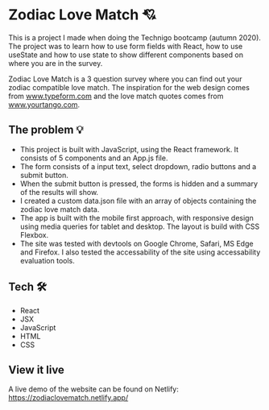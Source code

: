 # Zodiac Love Match 💘

This is a project I made when doing the Technigo bootcamp (autumn 2020). The project was to learn how to use form fields with React, how to use useState and how to use state to show different components based on where you are in the survey. 

Zodiac Love Match is a 3 question survey where you can find out your zodiac compatible love match. The inspiration for the web design comes from www.typeform.com and the love match quotes comes from www.yourtango.com.

## The problem 💡

- This project is built with JavaScript, using the React framework. It consists of 5 components and an App.js file. 
- The form consists of a input text, select dropdown, radio buttons and a submit button.
- When the submit button is pressed, the forms is hidden and a summary of the results will show. 
- I created a custom data.json file with an array of objects containing the zodiac love match data.
- The app is built with the mobile first approach, with responsive design using media queries for tablet and desktop. The layout is build with CSS Flexbox. 
- The site was tested with devtools on Google Chrome, Safari, MS Edge and Firefox. I also tested the accessability of the site using accessability evaluation tools.

## Tech 🛠

- React
- JSX
- JavaScript
- HTML
- CSS

## View it live

A live demo of the website can be found on Netlify: https://zodiaclovematch.netlify.app/
